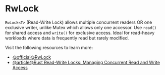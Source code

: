 # RwLock

`RwLock<T>` (Read-Write Lock) allows multiple concurrent readers OR one exclusive writer, unlike Mutex which allows only one accessor. Use `read()` for shared access and `write()` for exclusive access. Ideal for read-heavy workloads where data is frequently read but rarely modified.

Visit the following resources to learn more:

- [@official@RwLock](https://doc.rust-lang.org/std/sync/struct.RwLock.html)
- [@article@Rust Read-Write Locks: Managing Concurrent Read and Write Access](https://medium.com/@TechSavvyScribe/rust-read-write-locks-managing-concurrent-read-and-write-access-a6ab689bbed3)
